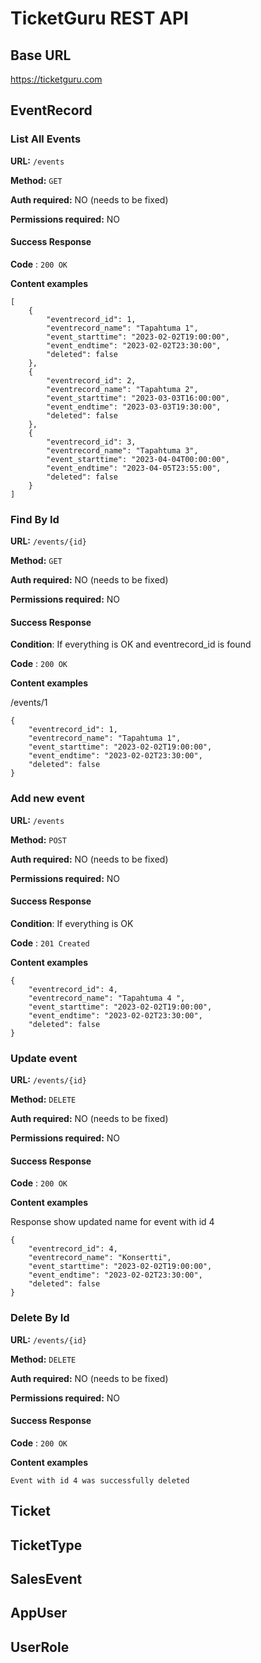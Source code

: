 # TicketGuru REST API

## Base URL
https://ticketguru.com

## EventRecord

### List All Events

**URL:** `/events`

**Method:** `GET`

**Auth required:** NO (needs to be fixed)

**Permissions required:** NO

#### Success Response

**Code** : `200 OK`

**Content examples**

```
[
    {
        "eventrecord_id": 1,
        "eventrecord_name": "Tapahtuma 1",
        "event_starttime": "2023-02-02T19:00:00",
        "event_endtime": "2023-02-02T23:30:00",
        "deleted": false
    },
    {
        "eventrecord_id": 2,
        "eventrecord_name": "Tapahtuma 2",
        "event_starttime": "2023-03-03T16:00:00",
        "event_endtime": "2023-03-03T19:30:00",
        "deleted": false
    },
    {
        "eventrecord_id": 3,
        "eventrecord_name": "Tapahtuma 3",
        "event_starttime": "2023-04-04T00:00:00",
        "event_endtime": "2023-04-05T23:55:00",
        "deleted": false
    }
]
```

### Find By Id

**URL:** `/events/{id}`

**Method:** `GET`

**Auth required:** NO (needs to be fixed)

**Permissions required:** NO

#### Success Response

**Condition**: If everything is OK and eventrecord_id is found

**Code** : `200 OK`

**Content examples**

/events/1

```
{
    "eventrecord_id": 1,
    "eventrecord_name": "Tapahtuma 1",
    "event_starttime": "2023-02-02T19:00:00",
    "event_endtime": "2023-02-02T23:30:00",
    "deleted": false
}
```
### Add new event

**URL:** `/events`

**Method:** `POST`

**Auth required:** NO (needs to be fixed)

**Permissions required:** NO

#### Success Response

**Condition**: If everything is OK

**Code** : `201 Created`

**Content examples**
```
{
    "eventrecord_id": 4,
    "eventrecord_name": "Tapahtuma 4 ",
    "event_starttime": "2023-02-02T19:00:00",
    "event_endtime": "2023-02-02T23:30:00",
    "deleted": false
}
```
### Update event

**URL:** `/events/{id}`

**Method:** `DELETE`

**Auth required:** NO (needs to be fixed)

**Permissions required:** NO

#### Success Response

**Code** : `200 OK`

**Content examples**

Response show updated name for event with id 4
```
{
    "eventrecord_id": 4,
    "eventrecord_name": "Konsertti",
    "event_starttime": "2023-02-02T19:00:00",
    "event_endtime": "2023-02-02T23:30:00",
    "deleted": false
}
```

### Delete By Id

**URL:** `/events/{id}`

**Method:** `DELETE`

**Auth required:** NO (needs to be fixed)

**Permissions required:** NO

#### Success Response

**Code** : `200 OK`

**Content examples**

 ```
 Event with id 4 was successfully deleted
 ```

## Ticket


## TicketType


## SalesEvent


## AppUser


## UserRole


